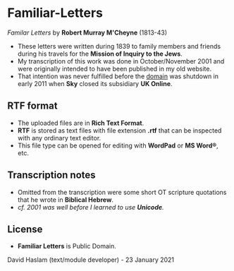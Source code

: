 # Familiar-Letters
*Familar Letters* by **Robert Murray M'Cheyne** (1813-43)
- These letters were written during 1839 to family members and friends during his travels for the **Mission of Inquiry to the Jews**.
- My transcription of this work was done in October/November 2001 and were originally intended to have been published in my old website.
- That intention was never fulfilled before the [domain](http://web.ukonline.co.uk/d.haslam/) was shutdown in early 2011 when **Sky** closed its subsidiary **UK Online**.

## RTF format
- The uploaded files are in **Rich Text Format**.
- **RTF** is stored as text files with file extension **.rtf** that can be inspected with any ordinary text editor.
- This file type can be opened for editing with **WordPad** or **MS Word®**, etc.

## Transcription notes
- Omitted from the transcription were some short OT scripture quotations that he wrote in **Biblical Hebrew**.
- *cf. 2001 was well before I learned to use **Unicode**.*

## License
- **Familiar Letters** is Public Domain.

David Haslam (text/module developer) - 23 January 2021
